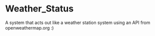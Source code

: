 # Weather_Status
A system that acts out like a weather station system using an API from openweathermap.org
:)
